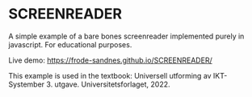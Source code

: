 # SCREENREADER
A simple example of a bare bones screenreader implemented purely in javascript. For educational purposes. 

Live demo: https://frode-sandnes.github.io/SCREENREADER/

This example is used in the textbook: Universell utforming av IKT-Systember 3. utgave. Universitetsforlaget, 2022.
